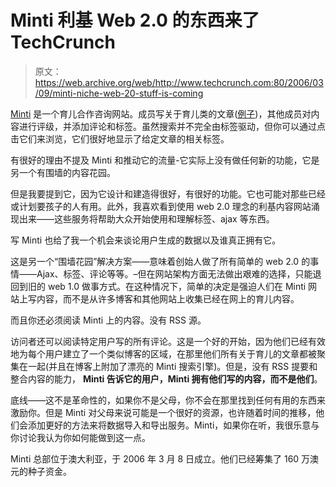 # Minti 利基 Web 2.0 的东西来了 TechCrunch

> 原文：<https://web.archive.org/web/http://www.techcrunch.com:80/2006/03/09/minti-niche-web-20-stuff-is-coming>

 [](https://web.archive.org/web/20220529100303/http://www.minti.com/) [Minti](https://web.archive.org/web/20220529100303/http://www.minti.com/) 是一个育儿合作咨询网站。成员写关于育儿类的文章([例子](https://web.archive.org/web/20220529100303/http://www.minti.com/article/10/Getting+babies+and+toddlers+to+sleep/))，其他成员对内容进行评级，并添加评论和标签。虽然搜索并不完全由标签驱动，但你可以通过点击它们来浏览，它们很好地显示了给定文章的相关标签。

有很好的理由不提及 Minti 和推动它的流量-它实际上没有做任何新的功能，它是另一个有围墙的内容花园。

但是我要提到它，因为它设计和建造得很好，有很好的功能。它也可能对那些已经或计划要孩子的人有用。此外，我喜欢看到使用 web 2.0 理念的利基内容网站涌现出来——这些服务将帮助大众开始使用和理解标签、ajax 等东西。

写 Minti 也给了我一个机会来谈论用户生成的数据以及谁真正拥有它。

这是另一个“围墙花园”解决方案——意味着创始人做了所有简单的 web 2.0 的事情——Ajax、标签、评论等等。–但在网站架构方面无法做出艰难的选择，只能退回到旧的 web 1.0 做事方式。在这种情况下，简单的决定是强迫人们在 Minti 网站上写内容，而不是从许多博客和其他网站上收集已经在网上的育儿内容。

而且你还必须阅读 Minti 上的内容。没有 RSS 源。

访问者还可以阅读特定用户写的所有评论。这是一个好的开始，因为他们已经有效地为每个用户建立了一个类似博客的区域，在那里他们所有关于育儿的文章都被聚集在一起(并且在博客上附加了漂亮的 Minti 搜索引擎)。但是，没有 RSS 提要和整合内容的能力， **Minti 告诉它的用户，Minti 拥有他们写的内容，而不是他们**。

底线——这不是革命性的，如果你不是父母，你不会在那里找到任何有用的东西来激励你。但是 Minti 对父母来说可能是一个很好的资源，也许随着时间的推移，他们会添加更好的方法来将数据导入和导出服务。Minti，如果你在听，我很乐意与你讨论我认为你如何能做到这一点。

Minti 总部位于澳大利亚，于 2006 年 3 月 8 日成立。他们已经筹集了 160 万澳元的种子资金。